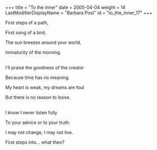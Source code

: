 +++
title = "To the inner"
date = 2005-04-04
weight = 14
LastModifierDisplayName = "Barbara Post"
id = "to_the_inner_17"
+++

First steps of a path,

First song of a bird.

The sun breezes around your world,

Immaturity of the morning.

 \
I'll praise the goodness of the creator

Because time has no meaning.

My heart is weak, my dreams are foul

But there is no reason to loose.

 \
I know I never listen fully

To your advice or to your truth.

I may not change, I may not live.

First steps into... what then?
